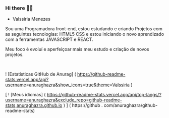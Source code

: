 ### Hi there 🧑‍💻
- Valssiria Menezes 

Sou uma Programadora front-end, estou estudando e criando Projetos com as seguintes tecnologias:
HTML5 CSS e estou iniciando o novo aprendizado com a ferramentas JAVASCRIPT e REACT.

Meu foco é evoluí e aperfeiçoar mais meu estudo e criação de novos projetos.



<img scr="
https://img.shields.io/badge/HTML-239120?style=for-the-badge&logo=html5&logoColor=white">
<img scr="
https://img.shields.io/badge/CSS3-1572B6?style=for-the-badge&logo=css3&logoColor=white">
<img scr="
https://img.shields.io/badge/JavaScript-F7DF1E?style=for-the-badge&logo=javascript&logoColor=black " >

! [Estatísticas GitHub de Anurag] ( https://github-readme-stats.vercel.app/api?username=anuraghazra&show_icons=true&theme=Valssiria )

[ ! [Meus idiomas] ( https://github-readme-stats.vercel.app/api/top-langs/?username=anuraghazra&exclude_repo=github-readme-stats,anuraghazra.github.io ) ] ( https://github . com/anuraghazra/github-readme-stats)













